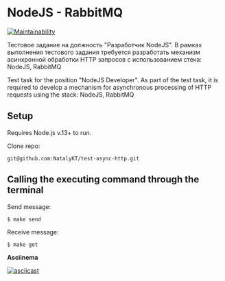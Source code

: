 # NodeJS - RabbitMQ

[![Maintainability](https://api.codeclimate.com/v1/badges/f371a9cf913037bbd8aa/maintainability)](https://codeclimate.com/github/NatalyKT/test-async-http/maintainability)

Тестовое задание на должность "Разработчик NodeJS". В рамках выполнения тестового задания требуется разработать механизм асинхронной обработки HTTP запросов с использованием стека: NodeJS, RabbitMQ


Test task for the position "NodeJS Developer". As part of the test task, it is required to develop a mechanism for asynchronous processing of HTTP requests using the stack: NodeJS, RabbitMQ

## Setup

Requires Node.js v.13+ to run.

Clone repo:

```git@github.com:NatalyKT/test-async-http.git```

## Calling the executing command through the terminal

Send message:

```$ make send```

Receive message:

```$ make get```

**Asciinema**

[![asciicast](https://asciinema.org/a/gq5nb6DvkbfwClKr5Bebp7hKb.svg)](https://asciinema.org/a/gq5nb6DvkbfwClKr5Bebp7hKb)